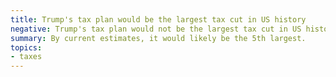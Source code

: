 ```yaml
---
title: Trump's tax plan would be the largest tax cut in US history
negative: Trump's tax plan would not be the largest tax cut in US history
summary: By current estimates, it would likely be the 5th largest.
topics:
- taxes
---
```

